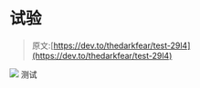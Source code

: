 # 试验

> 原文:[https://dev.to/thedarkfear/test-29l4](https://dev.to/thedarkfear/test-29l4)

[![](../Images/c9f74da4685d1206aadfb583ad8ad9ee.png)](https://res.cloudinary.com/practicaldev/image/fetch/s--J2QTPua4--/c_limit%2Cf_auto%2Cfl_progressive%2Cq_auto%2Cw_880/http://18.188.31.218/victim.png) 测试